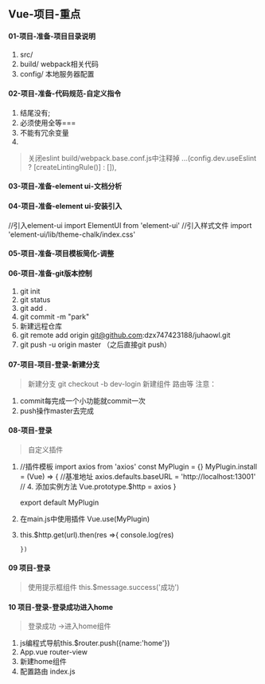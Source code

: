## Vue-项目-重点



#### 01-项目-准备-项目目录说明

1. src/
2. build/ webpack相关代码
3. config/ 本地服务器配置

#### 02-项目-准备-代码规范-自定义指令

1. 结尾没有;
2. 必须使用全等===
3. 不能有冗余变量
4. 

> 关闭eslint build/webpack.base.conf.js中注释掉  ...(config.dev.useEslint ? [createLintingRule()] : []),

#### 03-项目-准备-element ui-文档分析

#### 04-项目-准备-element ui-安装引入
//引入element-ui
import ElementUI from 'element-ui'
//引入样式文件
import 'element-ui/lib/theme-chalk/index.css'

#### 05-项目-准备-项目模板简化-调整

#### 06-项目-准备-git版本控制
1. git init
2. git status
3. git add .
4. git commit -m "park"
5. 新建远程仓库
6. git remote add origin git@github.com:dzx747423188/juhaowl.git
7. git push -u origin master （之后直接git push）
#### 07-项目-项目-登录-新建分支
> 新建分支 git checkout -b dev-login
> 新建组件 路由等
> 注意：
1. commit每完成一个小功能就commit一次
2. push操作master去完成
#### 08-项目-登录
> 自定义插件
1. //插件模板
    import axios from 'axios'
    const MyPlugin = {}
    MyPlugin.install =  (Vue) => {
        //基准地址
    axios.defaults.baseURL = 'http://localhost:13001'
        // 4. 添加实例方法
        Vue.prototype.$http = axios
    }

    export default MyPlugin
2. 在main.js中使用插件 
    Vue.use(MyPlugin)
3.  this.$http.get(url).then(res =>{
          console.log(res)
          
        })
#### 09 项目-登录
 > 使用提示框组件
   this.$message.success('成功')
#### 10 项目-登录-登录成功进入home
> 登录成功 ->进入home组件
1. js编程式导航this.$router.push({name:'home'})
2. App.vue  router-view
3. 新建home组件
4. 配置路由 index.js